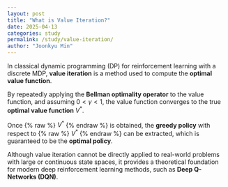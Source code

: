 ```yaml
---
layout: post
title: "What is Value Iteration?"
date: 2025-04-13
categories: study
permalink: /study/value-iteration/
author: "Joonkyu Min"
---
```


In classical dynamic programming (DP) for reinforcement learning with a discrete MDP, **value iteration** is a method used to compute the **optimal value function**.

By repeatedly applying the **Bellman optimality operator** to the value function, and assuming $0 < \gamma < 1$, the value function converges to the true **optimal value function** $V^*$.

Once {% raw %} $V^*$ {% endraw %} is obtained, the **greedy policy** with respect to {% raw %} $V^*$ {% endraw %} can be extracted, which is guaranteed to be the **optimal policy**.

Although value iteration cannot be directly applied to real-world problems with large or continuous state spaces, it provides a theoretical foundation for modern deep reinforcement learning methods, such as **Deep Q-Networks (DQN)**.
